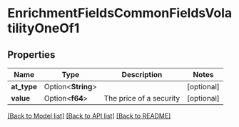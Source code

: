 # EnrichmentFieldsCommonFieldsVolatilityOneOf1

## Properties

Name | Type | Description | Notes
------------ | ------------- | ------------- | -------------
**at_type** | Option<**String**> |  | [optional]
**value** | Option<**f64**> | The price of a security | [optional]

[[Back to Model list]](../README.md#documentation-for-models) [[Back to API list]](../README.md#documentation-for-api-endpoints) [[Back to README]](../README.md)


